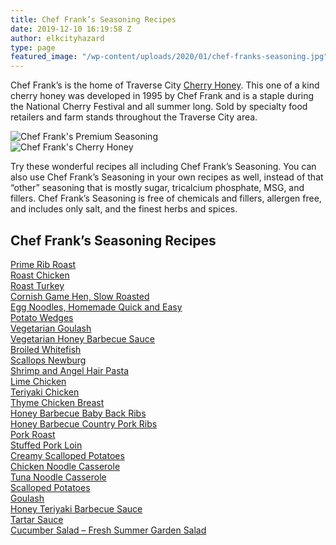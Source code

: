 ```yaml
---
title: Chef Frank’s Seasoning Recipes
date: 2019-12-10 16:19:58 Z
author: elkcityhazard
type: page
featured_image: "/wp-content/uploads/2020/01/chef-franks-seasoning.jpg"
---
```


Chef Frank&#8217;s is the home of Traverse City [Cherry Honey][1]. This one of a kind cherry honey was developed in 1995 by Chef Frank and is a staple during the National Cherry Festival and all summer long. Sold by specialty food retailers and farm stands throughout the Traverse City area.

![Chef Frank's Premium Seasoning][2]  
![Chef Frank's Cherry Honey][3] 

Try these wonderful recipes all including Chef Frank&#8217;s Seasoning. You can also use Chef Frank&#8217;s Seasoning in your own recipes as well, instead of that &#8220;other&#8221; seasoning that is mostly sugar, tricalcium phosphate, MSG, and fillers. Chef Frank&#8217;s Seasoning is free of chemicals and fillers, allergen free, and includes only salt, and the finest herbs and spices. 

## Chef Frank&#8217;s Seasoning Recipes

[Prime Rib Roast][4]  
[Roast Chicken][5]  
[Roast Turkey][6]  
[Cornish Game Hen, Slow Roasted][7]  
[Egg Noodles, Homemade Quick and Easy][8]  
[Potato Wedges][9]  
[Vegetarian Goulash][10]  
[Vegetarian Honey Barbecue Sauce][11]  
[Broiled Whitefish][12]  
[Scallops Newburg][13]  
[Shrimp and Angel Hair Pasta][14]  
[Lime Chicken][15]  
[Teriyaki Chicken][16]  
[Thyme Chicken Breast][17]  
[Honey Barbecue Baby Back Ribs][18]  
[Honey Barbecue Country Pork Ribs][19]  
[Pork Roast][20]  
[Stuffed Pork Loin][21]  
[Creamy Scalloped Potatoes][22]  
[Chicken Noodle Casserole][23]  
[Tuna Noodle Casserole][24]  
[Scalloped Potatoes][25]  
[Goulash][26]  
[Honey Teriyaki Barbecue Sauce][27]  
[Tartar Sauce][28]  
[Cucumber Salad &#8211; Fresh Summer Garden Salad][29]

 [1]: /wordpress/shop/
 [2]: http://www.quick-e-recipes.com/sitebuildercontent/sitebuilderpictures/.pond/369_1024.JPG.w560h420.jpg "Chef Frank's Custom Seasoning"
 [3]: http://www.quick-e-recipes.com/sitebuildercontent/sitebuilderpictures/.pond/IMG_2455_1024.JPG.w560h420.jpg "Chef Frank's Cherry Honey"
 [4]: /wordpress/index.php/chef-franks-seasoning-recipes/holiday-prime-rib-roast-with-au-jus/
 [5]: /wordpress/index.php/chef-franks-seasoning-recipes/roasted-chicken-entree/
 [6]: /wordpress/index.php/chef-franks-seasoning-recipes/roasted-turkey-recipes-for-the-holidays/
 [7]: /wordpress/index.php/chef-franks-seasoning-recipes/slow-roasted-cornish-game-hen/
 [8]: /wordpress/index.php/chef-franks-seasoning-recipes/quick-and-easy-egg-noodle-recipe/
 [9]: /wordpress/index.php/chef-franks-seasoning-recipes/simple-and-tasty-potato-wedges/
 [10]: /wordpress/index.php/chef-franks-seasoning-recipes/simple-vegetarian-goulash/
 [11]: /wordpress/index.php/chef-franks-seasoning-recipes/vegetarian-honey-barbecue-sauce/
 [12]: /wordpress/index.php/chef-franks-seasoning-recipes/lake-michigan-broiled-whitefish/
 [13]: /wordpress/index.php/chef-franks-seasoning-recipes/scallops-newburg-with-buttery-cream-sauce/
 [14]: /wordpress/index.php/chef-franks-seasoning-recipes/shrimp-and-angel-hair-pasta/
 [15]: /wordpress/index.php/chef-franks-seasoning-recipes/simple-lime-chicken-entree/
 [16]: /wordpress/index.php/chef-franks-seasoning-recipes/delicious-homemade-teriyaki-chicken/
 [17]: /wordpress/index.php/chef-franks-seasoning-recipes/thyme-chicken-breast-entree/
 [18]: /wordpress/index.php/chef-franks-seasoning-recipes/honey-barbecued-baby-back-ribs/
 [19]: /wordpress/index.php/chef-franks-seasoning-recipes/honey-barbecue-country-ribs/
 [20]: /wordpress/index.php/chef-franks-seasoning-recipes/pork-roast-with-michigan-apples/
 [21]: /wordpress/index.php/chef-franks-seasoning-recipes/stuffed-pork-loin-recipe/
 [22]: /wordpress/index.php/chef-franks-seasoning-recipes/creamy-scalloped-potatoes/
 [23]: /wordpress/index.php/chef-franks-seasoning-recipes/chicken-noodle-casserole/
 [24]: /wordpress/index.php/chef-franks-seasoning-recipes/tuna-noodle-casserole/
 [25]: /wordpress/index.php/chef-franks-seasoning-recipes/scalloped-potatoes-grandmas-comfort-food/
 [26]: /wordpress/index.php/chef-franks-seasoning-recipes/goulash-with-ground-beef/
 [27]: /wordpress/index.php/chef-franks-seasoning-recipes/honey-teriyaki-barbecue-sauce/
 [28]: /wordpress/index.php/chef-franks-seasoning-recipes/tartar-sauce-for-fish/
 [29]: /wordpress/index.php/chef-franks-seasoning-recipes/fresh-summer-cucumber-salad/